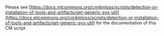 Please see [https://docs.mlcommons.org/cm4mlops/scripts/detection-or-installation-of-tools-and-artifacts/get-generic-sys-util](https://docs.mlcommons.org/cm4mlops/scripts/detection-or-installation-of-tools-and-artifacts/get-generic-sys-util) for the documentation of this CM script

